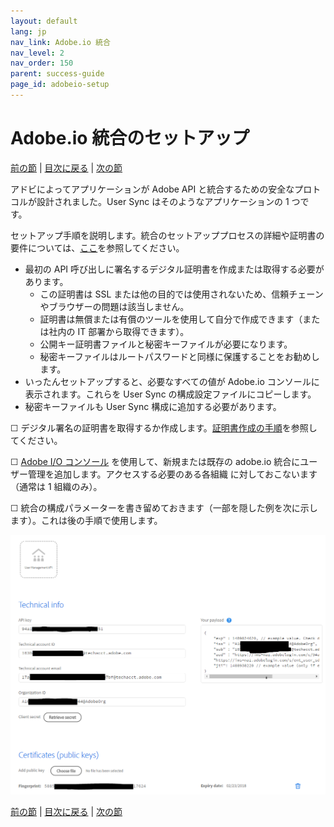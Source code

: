 ```yaml
---
layout: default
lang: jp
nav_link: Adobe.io 統合
nav_level: 2
nav_order: 150
parent: success-guide
page_id: adobeio-setup
---
```


# Adobe.io 統合のセットアップ

[前の節](decide_deletion_policy.md) \| [目次に戻る](index.md) \| [次の節](identify_server.md)

アドビによってアプリケーションが Adobe API と統合するための安全なプロトコルが設計されました。User Sync はそのようなアプリケーションの 1 つです。

セットアップ手順を説明します。統合のセットアッププロセスの詳細や証明書の要件については、[ここ](https://www.adobe.io/apis/cloudplatform/console/authentication.html)を参照してください。

- 最初の API 呼び出しに署名するデジタル証明書を作成または取得する必要があります。
  - この証明書は SSL または他の目的では使用されないため、信頼チェーンやブラウザーの問題は該当しません。
  - 証明書は無償または有償のツールを使用して自分で作成できます（または社内の IT 部署から取得できます）。
  - 公開キー証明書ファイルと秘密キーファイルが必要になります。
  - 秘密キーファイルはルートパスワードと同様に保護することをお勧めします。
- いったんセットアップすると、必要なすべての値が Adobe.io コンソールに表示されます。これらを User Sync の構成設定ファイルにコピーします。
- 秘密キーファイルも User Sync 構成に追加する必要があります。

&#9744; デジタル署名の証明書を取得するか作成します。[証明書作成の手順](https://www.adobe.io/apis/cloudplatform/console/authentication/createcert.html)を参照してください。

&#9744; [Adobe I/O コンソール](https://console.adobe.io) を使用して、新規または既存の adobe.io 統合にユーザー管理を追加します。アクセスする必要のある各組織 に対しておこないます（通常は 1 組織のみ）。

&#9744; 統合の構成パラメーターを書き留めておきます（一部を隠した例を次に示します）。これは後の手順で使用します。


![img](images/setup_adobe_io_data.png)


[前の節](decide_deletion_policy.md) \| [目次に戻る](index.md) \| [次の節](identify_server.md)
